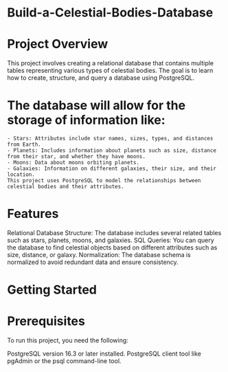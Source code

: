 # Build-a-Celestial-Bodies-Database

# Project Overview
This project involves creating a relational database that contains multiple tables representing various types of celestial bodies. The goal is to learn how to create, structure, and query a database using PostgreSQL.

# The database will allow for the storage of information like:

    - Stars: Attributes include star names, sizes, types, and distances from Earth.
    - Planets: Includes information about planets such as size, distance from their star, and whether they have moons.
    - Moons: Data about moons orbiting planets.
    - Galaxies: Information on different galaxies, their size, and their location.
    This project uses PostgreSQL to model the relationships between celestial bodies and their attributes.

# Features
Relational Database Structure: The database includes several related tables such as stars, planets, moons, and galaxies.
SQL Queries: You can query the database to find celestial objects based on different attributes such as size, distance, or galaxy.
Normalization: The database schema is normalized to avoid redundant data and ensure consistency.

# Getting Started
# Prerequisites
To run this project, you need the following:

PostgreSQL version 16.3 or later installed.
PostgreSQL client tool like pgAdmin or the psql command-line tool.

